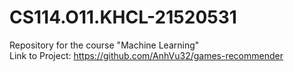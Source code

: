 # CS114.O11.KHCL-21520531
Repository for the course "Machine Learning"
<br>
Link to Project: https://github.com/AnhVu32/games-recommender
